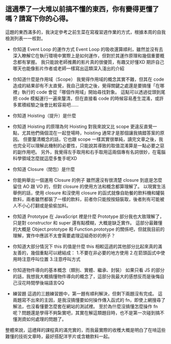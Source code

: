 ## 這週學了一大堆以前搞不懂的東西，你有變得更懂了嗎？請寫下你的心得。

這題的東西滿多的，我決定參考之前生菜在寫複習週作業的方式，根據本周的自我檢測列表一一核對。
* 你知道 Event Loop 的運作方式
Event Loop 的吸收還算順利，雖然並沒有去深入瞭解它在執行環境中實際上是如何運作，但對於其運作原理和幾個重要概念都有掌握。
我只能說老師推薦的影片真的很優質，有趣又好懂XD 期許自己哪天也能像影片作者或老師一樣寫出這類深入淺出的介紹

* 你知道什麼是作用域（Scope）
我覺得作用域的概念其實不難，但其在 code 造成的結果卻有不太直覺，我自己讀完之後，覺得關鍵之處還是要搞懂「在哪裡」執行的 code 會從「哪個作用域」開始尋找對象。
這點可以透過從頭到尾把 code 模擬運行一遍來釐清，但在直接看 code 的時候容易產生混淆，或許多累積經驗之後會比較容易吧......

* 你知道 Hoisting（提升）是什麼
* 你知道 Hoisting 的原理為何
Hoisting 對我來說又比 scope 更違反直覺一點，尤其他們倆個混在一起登場時，hoisting 通常才是那個讓我搞錯答案的原因。
但要釐清概念的話，它也跟 scope 一樣其實很單純，讀完文章之後，我也完全可以理解此機制的必要性，只能說其導致的取值混淆算是一點必要之惡的副作用吧。
另外，我覺得左手取用和右手取用這兩個專有名詞很妙，在電腦科學領域怎麼就這麼多隻手呢XD

* 你知道 Closure（閉包）是什麼
* 你能夠舉出一個運用 Closure 的例子
雖然還沒有很清楚 closure 到底是怎麼留住 AO 跟 VO 的，但對 closure 的使用方法和概念都算理解了。
以現實生活舉例的話，使用 closure 和沒使用 closure 的函式就像自助餐的飲料機和罐裝飲料，兩者雖然都裝了一樣的飲料，前者你只能按按鈕裝取，後者則有可能被人不小心打翻或是偷偷加料。

* 你知道 Prototype 在 JavaScript 裡是什麼
Prototype 部分我也大致理解了，只是對 constructor 和 super 還有點模糊，大概是缺乏實作。
這部分最難懂的大概是 Object.prototype 和 Function.prototype 的關係吧，但就我目前的理解，實作中應該不太會需要處理這組奇妙的例子？

* 你知道大部分情況下 this 的值是什麼
this 相較這週的其他部分比起來真的滿友善的，幾個重點可以總結成：
1.不要在非必要的地方使用
2.在箭頭函式中使用時注意呼叫位置
3.注意呼叫方式

* 你知道物件導向的基本概念（類別、實體、繼承、封裝）
如果只看 JS 的部分的話，我想我大概搞懂物件導向的概念了，這部分我最大的感想反而是後悔自己沒花時間學後端語言QQ

* 練習題
這週的三題練習題中，第一題有順利解決，但剩下兩題沒有完成。
這兩題寫不出來的主因，是我沒搞懂要如何操作傳入函式的 fn，即使上網搜尋了解法，也沒看懂要怎麼套在網站的測試裡。
至於為什麼沒搞懂怎麼操作 fn 呢？問題還是學得不夠紮實吧，其實在解這類題目時，也不是第一次碰到搞不懂測資如何處理的問題了。

整體來說，這禮拜的課程真的滿充實的，而我最實際的收穫大概是明白了在啃這些難懂的技術文章時，最好搭配洋芋片或含糖飲料一起。
